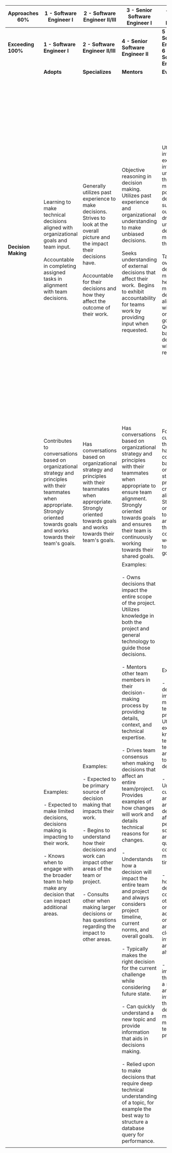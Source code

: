 | Approaches 60% | 1 - Software Engineer I | 2 - Software Engineer II/III | 3 - Senior Software Engineer I | 4 - Senior Software Engineer II | 7 - Principal Architect I | 9 - Principal Architect III |
| --- | --- | --- | --- | --- | --- | --- |
| **Exceeding 100%** | **1 - Software Engineer I** | **2 - Software Engineer II/III** | **4 - Senior Software Engineer II** | **5 - Staff Software Engineer I & 6 - Staff Software Engineer II** | **8 - Principal Architect II** | **9 - Principal Architect III** |
| | **Adopts** | **Specializes** | **Mentors** | **Evangelizes** | **Masters** | **Creates** |
| **Decision Making** | Learning to make technical decisions aligned with organizational goals and team input.<br><br>Accountable in completing assigned tasks in alignment with team decisions.                                                                                                                                                                                                                                                                | Generally utilizes past experience to make decisions. Strives to look at the overall picture and the impact their decisions have.<br><br>Accountable for their decisions and how they affect the outcome of their work.                                                                                                                                                                                                                                                                                                                                                                                                                                                                                                                                                                                                                                                                                                                                                                                                      | Objective reasoning in decision making. Utilizes past experience and organizational understanding to make unbiased decisions.<br><br>Seeks understanding of external decisions that affect their work.  Begins to exhibit accountability for teams work by providing input when requested.                                                                                                                                                                                                                                                                                                                                                                                                                                                                                                                                                                                                                                                                                                                                                                                                                                                                                                                                                                                                                                                                                                                                                      | Utilizes many internal and external influences to understand the problem, make the best possible decision for a successful outcome and drives unbiased decision making within the team.<br><br>Takes ownership of decisions made by helping teams make clear decisions in alignment with organizational goals. Questions backing decisions when required.                                                                                                                                                                                                                                                                                                                                                                                                                                                                                                                                                                                                                                                                                                                                                                                                                                                                                                                                            | Seeks all available resources to make best possible decision for the organization that correctly address the problem at hand even when that decision is outside of current expertise or personal interest. Dives deep into subject area to understand and articulate clearly why a process, technique or technology is a better fit for the current problem while aligning with future initiatives.<br><br>Trusted advisor for department and often consulted on major technical decisions. Drives accountability across department by supporting those decisions and ensuring success through mentorship, training and personal accountability.                                                                                                                                                                                                                                                                                                                                                                                                                                                                                                                                                                                                                                                                                                                                                     | Always seeking the best outcome rather than their own outcome. Utilizes critical thinking and questions norms when making decisions.<br><br>Trusted advisor for the organizations leadership and always consulted on major technical decisions. Main driver of large-scale decisions that affect the entire organization in alignment with technological, product and business goals. Drives accountability across organization by supporting those decisions and ensuring success through mentorship, training, and personal accountability. |
| | Contributes to conversations based on organizational strategy and principles with their teammates when appropriate. Strongly oriented towards goals and works towards their team's goals.                                                                                                                                                                                             | Has conversations based on organizational strategy and principles with their teammates when appropriate. Strongly oriented towards goals and works towards their team's goals.                                                                                                                                                                                                                                                          | Has conversations based on organizational strategy and principles with their teammates when appropriate to ensure team alignment. Strongly oriented towards goals and ensures their team is continuously working towards their shared goals.                                                                                                                                                                                                                                                                                                                                                                                                                                                                                                                                                                                                                                                                                                                                                                                 | Fosters a culture within their team of having conversations based on organizational strategy and principles to create alignment. Strongly oriented towards goals and ensures their team is continuously working towards their goals.                                                                                                                                                                                                                                                                                                                                                                                                                                                                                                                                                                                                                                                                                                                                                                                                                                                                                                                                                                                                                                                                                                                                                                                                            | Fosters a culture across several teams of of having conversations based on organizational strategy and principles to create alignment. Strongly oriented towards goals and ensures several teams are continuously working towards their goals.                                                                                                                                                                                                                                                                                                                                                                                                                                                                                                                                                                                                                                                                                                                                                                                                                                                                                                                                                                                                                                                       | Fosters a culture across the organization of of having conversations based on organizational strategy and principles to create alignment. Ensures goals are understood and continuously worked towards across the organization.                                                                                                                                                                                                                                                                                                                                                                                                                                                                                                                                                                                                                                                                                                                                                                                                                                                                                                                                                                                                                                                                                                                                                                      |
| | Examples:<br> <br>\- Expected to make limited decisions, decisions making is impacting to their work.<br><br>\- Knows when to engage with the broader team to help make any decision that can impact additional areas.<br>                                                                                                                                                            | Examples:<br><br>\- Expected to be primary source of decision making that impacts their work.<br><br>\- Begins to understand how their decisions and work can impact other areas of the team or project.<br><br>\- Consults other when making larger decisions or has questions regarding the impact to other areas.<br>                                                                                                                | Examples:<br><br>\- Owns decisions that impact the entire scope of the project. Utilizes knowledge in both the project and general technology to guide those decisions.<br><br>\- Mentors other team members in their decision-making process by providing details, context, and technical expertise.<br><br>\- Drives team consensus when making decisions that affect an entire team/project. Provides examples of how changes will work and details technical reasons for changes.<br><br>\- Understands how a decision will impact the entire team and project and always considers project timeline, current norms, and overall goals.<br><br>\- Typically makes the right decision for the current challenge while considering future state.<br><br>\- Can quickly understand a new topic and provide information that aids in decisions making.<br><br>\- Relied upon to make decisions that require deep technical understanding of a topic, for example the best way to structure a database query for performance. | Examples:<br> <br>\- Owns decisions that impact multiple teams or projects. Utilizes expert knowledge in team, technology, and projects to guide decisions.<br><br>\- Understands current architecture and can make decisions that affect performance, scalability, and cost quickly and correctly with minimal lead time.<br><br>\- Calls out how a decision could affect other projects or technology across the organization and provides clear information and alternatives.<br><br>\- Quickly immerses themselves in a new topic and provide information that aids in decisions making for multiple teams or projects.<br>                                                                                                                                                                                                                                                                                                                                                                                                                                                                                                                                                                                                                                                                                                                                                                                                                 | Examples:<br><br>\- Relied upon to own decisions that impact the entire department, such as developing new process, introducing new products or technology. Ensures success of initiative and consensus of entire department.<br><br>\- Utilizes expertise in organizations architecture and domains to make correct decisions in a timely manner.<br><br>\- Quickly immerses themselves in a new topic and provide information that aids in decisions making for the department.<br><br>\- Owns a new product/project from start to finish making all impacting decisions. Those decisions are always aligned with the goal and the new product/project timeline and viability is never in question.<br>                                                                                                                                                                                                                                                                                                                                                                                                                                                                                                                                                                                            | Examples:<br><br>\- Utilizes expertise in organizations architecture and domains to make correct decisions quickly.<br><br>\- Can quickly become a subject matter expert on a new topic and provide quality information that guides decisions/direction.<br><br>\- Bases decisions on a fundamental understanding of the problem, domain, and technology. Uses that understanding to make decisions that would not be readily apparent.<br><br>\- Understands the why, at a deep technical level, behind decisions. Can provide specific examples and explain the architecture of systems and processes to defend position and mentor team.<br>                                                                                                                                                                                                                                                                                                                                                                                                                                                                                                                                                                                                                                                                                                                                                      |
|                                                                                                                                                                                                                                                                                                                                                                                       |                                                                                                                                                                                                                                                                                                                                                                                                                                         |                                                                                                                                                                                                                                                                                                                                                                                                                                                                                                                                                                                                                                                                                                                                                                                                                                                                                                                                                                                                                              |                                                                                                                                                                                                                                                                                                                                                                                                                                                                                                                                                                                                                                                                                                                                                                                                                                                                                                                                                                                                                                                                                                                                                                                                                                                                                                                                                                                                                                                 |                                                                                                                                                                                                                                                                                                                                                                                                                                                                                                                                                                                                                                                                                                                                                                                                                                                                                                                                                                                                                                                                                                                                                                                                                                                                                                      |                                                                                                                                                                                                                                                                                                                                                                                                                                                                                                                                                                                                                                                                                                                                                                                                                                                                                                                                                                                                                                                                                                                                                                                                                                                                                                                                                                                                      |                                                                                                                                                                                                                                                                                                                                                                                                                                                                                                                                               |
